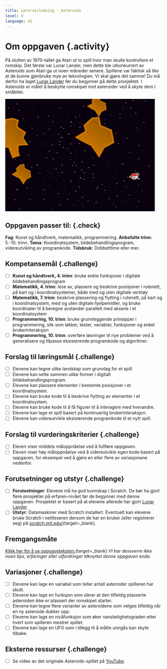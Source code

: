 ```yaml
---
title: Lærerveiledning - Asteroids
level: 4
language: nb
---
```


# Om oppgaven {.activity}
På slutten av 1970-tallet ga Atari ut to spill hvor man skulle
kontrollere et romskip. Det første var Lunar Lander, men dette ble
utkonkurrert av Asteroids som Atari ga ut noen måneder senere.
Spillene var faktisk så like at de kunne gjenbruke mye av teknologien.
Vi skal gjøre det samme! Du må derfor ha laget
[Lunar Lander](../lunar_lander/lunar_lander.html) før du begynner på
dette prosjektet. I Asteroids er målet å beskytte romskipet mot
asteroider ved å skyte dem i småbiter.

![](asteroids.png)

## Oppgaven passer til: {.check}
 __Fag__: Kunst og håndtverk, matematikk, programmering.
__Anbefalte trinn__: 5.-10. trinn.
__Tema__: Koordinatsystem, bildebehandlingsprogram, videreutvikling av programkode.
__Tidsbruk__: Dobbelttime eller mer.

## Kompetansemål {.challenge}
- [ ] __Kunst og håndtverk, 4. trinn__: bruke enkle funksjoner i digitale bildebehandlingsprogram
- [ ] __Matematikk, 4. trinn__: lese av, plassere og beskrive posisjoner i rutenett, på kart og i koordinatsystemer, både med og uten digitale verktøy
- [ ] __Matematikk, 7. trinn__: beskrive plassering og flytting i rutenett, på kart og i koordinatsystem, med og uten digitale hjelpemidler, og bruke koordinater til å beregne avstander parallelt med aksene i et koordinatsystem
- [ ] __Programmering, 10. trinn__: bruke grunnleggende prinsipper i programmering, slik som løkker, tester, variabler, funksjoner og enkel brukerinteraksjon
- [ ] __Programmering, 10. trinn__: overføre løsninger til nye problemer ved å generalisere og tilpasse eksisterende programkode og algoritmer.

## Forslag til læringsmål {.challenge}
- [ ] Elevene kan tegne ulike landskap som grunnlag for et spill.
- [ ] Elevene kan sette sammen ulike former i digitalt bildebehandlingsprogram.
- [ ] Elevene kan plassere elementer i bestemte posisjoner i et koordinatsystem.
- [ ] Elevene kan bruke kode til å beskrive flytting av elementer i et koordinatsystem.
- [ ] Elevene kan bruke kode til å få figurer til å interagere med hverandre.
- [ ] Elevene kan lage et spill basert på kontinuerlig brukerinteraksjon.
- [ ] Elevene kan videreutvikle eksisterende programkode til et nytt spill.

## Forslag til vurderingskriterier {.challenge}
- [ ] Eleven viser middels måloppnåelse ved å fullføre oppgaven.
- [ ] Eleven viser høy måloppnåelse ved å videreutvikle egen kode basert på oppgaven, for eksempel ved å gjøre en eller flere av variasjonene nedenfor.

## Forutsetninger og utstyr {.challenge}
- [ ] __Forutsetninger__: Elevene må ha god kunnskap i Scratch. De bør ha gjort flere prosjekter på erfaren-nivået før de begynner med denne oppgaven. Prosjektet er basert på at elevene allerede har gjort [Lunar Lander](../lunar_lander/lunar_lander.html).
- [ ] __Utstyr__: Datamaskiner med Scratch installert. Eventuelt kan elevene bruke Scratch i nettleseren dersom de har en bruker (eller registrerer seg) på [scratch.mit.edu/](http://scratch.mit.edu/){target=_blank}.

## Fremgangsmåte
[Klikk her for å se oppgaveteksten.](../asteroids/asteroids.html){target=_blank}
_Vi har dessverre ikke noen tips, erfaringer eller utfordringer tilknyttet denne oppgaven enda._

## Variasjoner {.challenge}
- [ ] Elevene kan lage en variabel som teller antall asteroider spilleren har skutt.
- [ ] Elevene kan lage en funksjon som sikrer at den tilfeldig plasserte asteroiden ikke er plassert der romskipet starter.
- [ ] Elevene kan tegne flere varianter av asteroidene som velges tilfeldig når en ny asteroide dukker opp.
- [ ] Elevene kan lage en nivåfunksjon som øker vanskelighetsgraden etter hvert som spilleren mestrer spillet.
- [ ] Elevene kan lage en UFO som i tillegg til å måtte unngås kan skyte tilbake.

## Eksterne ressurser {.challenge}
- [ ] Se video av det originale Asteroids-spillet på [YouTube](https://www.youtube.com/watch?v=cZfsnA7dAHI).
